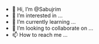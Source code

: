 - 👋 Hi, I’m @Sabujrim
- 👀 I’m interested in ...
- 🌱 I’m currently learning ...
- 💞️ I’m looking to collaborate on ...
- 📫 How to reach me ...

<!---
Sabujrim/Sabujrim is a ✨ special ✨ repository because its `README.md` (this file) appears on your GitHub profile.
You can click the Preview link to take a look at your changes.
--->

